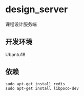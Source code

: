 # design_server
课程设计服务端

## 开发环境
Ubantu18

## 依赖
```shell
sudo apt-get install redis
sudo apt-get install libpoco-dev
```
